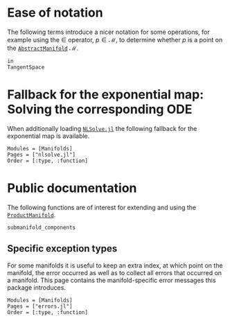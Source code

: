 # Ease of notation

The following terms introduce a nicer notation for some operations, for example using the ∈ operator, $p ∈ \mathcal M$, to determine whether $p$ is a point on the [`AbstractManifold`](https://juliamanifolds.github.io/ManifoldsBase.jl/stable/types.html#ManifoldsBase.AbstractManifold)  $\mathcal M$.

````@docs
in
TangentSpace
````

# Fallback for the exponential map: Solving the corresponding ODE

When additionally loading [`NLSolve.jl`](https://github.com/JuliaNLSolvers/NLsolve.jl) the following fallback for the exponential map is available.

```@autodocs
Modules = [Manifolds]
Pages = ["nlsolve.jl"]
Order = [:type, :function]
```

# Public documentation

The following functions are of interest for extending and using the [`ProductManifold`](https://juliamanifolds.github.io/ManifoldsBase.jl/stable/metamanifolds/#ManifoldsBase.ProductManifold).

```@docs
submanifold_components
```

## Specific exception types

For some manifolds it is useful to keep an extra index, at which point on the manifold, the error occurred as well as to collect all errors that occurred on a manifold. This page contains the manifold-specific error messages this package introduces.

```@autodocs
Modules = [Manifolds]
Pages = ["errors.jl"]
Order = [:type, :function]
```
